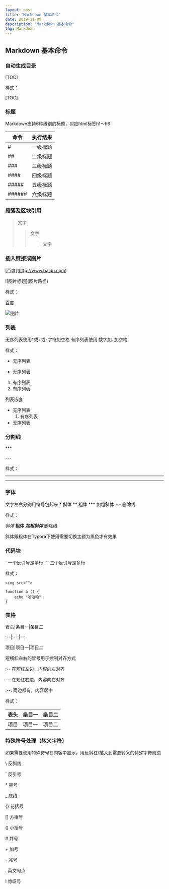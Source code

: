 ```yaml
---
layout: post
title: "Markdown 基本命令"
date: 2019-11-09
description: "Markdown 基本命令"
tag: Markdown
---
```


## Markdown 基本命令

### 自动生成目录

\[TOC]



样式：

[TOC]



### 标题

Markdown支持6种级别的标题，对应html标签h1～h6

命令|执行结果
--|--
#|一级标题
##|二级标题
###|三级标题
####|四级标题
#####|五级标题
######|六级标题



### 段落及区块引用


>文字
>>文字
>>
>>>文字



### 插入链接或图片

\[百度](http://www.baidu.com)

\![图片标题]\(图片路径)

样式：

[百度](http://www.baidu.com)

![图片](http://img3.duitang.com/uploads/item/201605/07/20160507191419_J2m8R.thumb.700_0.jpeg)



### 列表

无序列表使用*或+或-字符加空格
有序列表使用 数字加.  加空格



样式：
- 无序列表

- 无序列表

1. 有序列表
2. 有序列表

 列表嵌套

- 无序列表
  1. 有序列表
- 无序列表



### 分割线

\***

\---



样式：
***
---



### 字体

文字左右分别用符号包起来
\*  斜体
\**  粗体
\***  加粗斜体
\~~   删除线



样式：

*斜体*
**粗体**
***加粗斜体***
~~删除线~~

斜体跟粗体在Typora下使用需要切换主题为黑色才有效果



### 代码块

\`  一个反引号是单行
\```  三个反引号是多行



样式：

`<img src="">`

```
function a () {
	echo "哈哈哈"；
}
```



### 表格

表头\|条目一\|条目二

:--|:--:|--:

项目\|项目一\|项目二



短横杠左右的冒号用于控制对齐方式

:--  在短杠左边，内容向左对齐

--:  在短杠右边，内容向右对齐

:--:  两边都有，内容居中



样式：

表头|条目一|条目二
:--|:--:|--:
项目|项目一|项目二



### 特殊符号处理（转义字符）

如果需要使用特殊符号在内容中显示，用反斜杠\\插入到需要转义的特殊字符前边

\\  反斜线

\` 反引号

\*  星号

\_  底线

\{}  花括号

\[]  方括号

\()  小括号

\#  井号

\+  加号

\-  减号

\.  英文句点

\!  惊叹号











